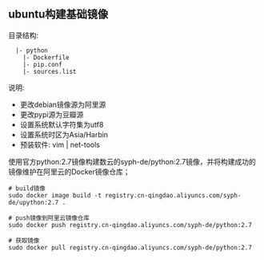 ## ubuntu构建基础镜像

目录结构:

```
  |- python
    |- Dockerfile
    |- pip.conf
    |- sources.list
```
说明:
* 更改debian镜像源为阿里源
* 更改pypi源为豆瓣源
* 设置系统默认字符集为utf8
* 设置系统时区为Asia/Harbin
* 预装软件: vim  | net-tools 

使用官方python:2.7镜像构建数云的syph-de/python:2.7镜像，并将构建成功的镜像维护在阿里云的Docker镜像仓库；
```
# build镜像
sudo docker image build -t registry.cn-qingdao.aliyuncs.com/syph-de/upython:2.7 .

# push镜像到阿里云镜像仓库
sudo docker push registry.cn-qingdao.aliyuncs.com/syph-de/python:2.7

# 获取镜像
sudo docker pull registry.cn-qingdao.aliyuncs.com/syph-de/python:2.7
```